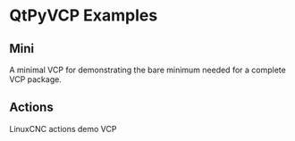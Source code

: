 # QtPyVCP Examples

## Mini
A minimal VCP for demonstrating the bare minimum needed for a complete VCP 
package.

## Actions
LinuxCNC actions demo VCP

